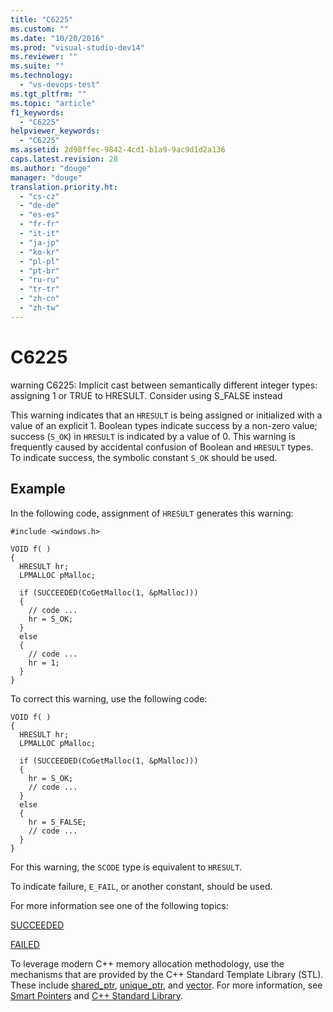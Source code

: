 ```yaml
---
title: "C6225"
ms.custom: ""
ms.date: "10/20/2016"
ms.prod: "visual-studio-dev14"
ms.reviewer: ""
ms.suite: ""
ms.technology: 
  - "vs-devops-test"
ms.tgt_pltfrm: ""
ms.topic: "article"
f1_keywords: 
  - "C6225"
helpviewer_keywords: 
  - "C6225"
ms.assetid: 2d98ffec-9842-4cd1-b1a9-9ac9d1d2a136
caps.latest.revision: 28
ms.author: "douge"
manager: "douge"
translation.priority.ht: 
  - "cs-cz"
  - "de-de"
  - "es-es"
  - "fr-fr"
  - "it-it"
  - "ja-jp"
  - "ko-kr"
  - "pl-pl"
  - "pt-br"
  - "ru-ru"
  - "tr-tr"
  - "zh-cn"
  - "zh-tw"
---
```

# C6225
warning C6225: Implicit cast between semantically different integer types: assigning 1 or TRUE to HRESULT. Consider using S_FALSE instead  
  
 This warning indicates that an `HRESULT` is being assigned or initialized with a value of an explicit 1. Boolean types indicate success by a non-zero value; success (`S_OK`) in `HRESULT` is indicated by a value of 0. This warning is frequently caused by accidental confusion of Boolean and `HRESULT` types. To indicate success, the symbolic constant `S_OK` should be used.  
  
## Example  
 In the following code, assignment of `HRESULT` generates this warning:  
  
```  
#include <windows.h>  
  
VOID f( )  
{  
  HRESULT hr;  
  LPMALLOC pMalloc;  
  
  if (SUCCEEDED(CoGetMalloc(1, &pMalloc)))  
  {  
    // code ...  
    hr = S_OK;    
  }  
  else  
  {  
    // code ...  
    hr = 1;  
  }  
}  
```  
  
 To correct this warning, use the following code:  
  
```  
VOID f( )  
{  
  HRESULT hr;  
  LPMALLOC pMalloc;  
  
  if (SUCCEEDED(CoGetMalloc(1, &pMalloc)))  
  {  
    hr = S_OK;  
    // code ...  
  }  
  else  
  {  
    hr = S_FALSE;  
    // code ...  
  }  
}  
```  
  
 For this warning, the `SCODE` type is equivalent to `HRESULT`.  
  
 To indicate failure, `E_FAIL`, or another constant, should be used.  
  
 For more information see one of the following topics:  
  
 [SUCCEEDED](http://go.microsoft.com/fwlink/?LinkId=92738)  
  
 [FAILED](http://go.microsoft.com/fwlink/?LinkId=180875)  
  
 To leverage modern C++ memory allocation methodology, use the mechanisms that are provided by the C++ Standard Template Library (STL). These include [shared_ptr](../Topic/shared_ptr%20Class.md), [unique_ptr](../Topic/unique_ptr%20Class.md), and [vector](../Topic/%3Cvector%3E.md). For more information, see [Smart Pointers](../Topic/Smart%20Pointers%20\(Modern%20C++\).md) and [C++ Standard Library](../Topic/C++%20Standard%20Library%20Reference.md).